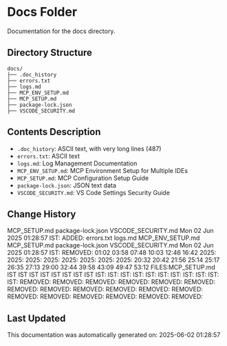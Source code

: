 <!-- filepath: /home/michaelnewham/Projects/create_python_project/docs/aboutthisfolder.md -->
# Docs Folder

Documentation for the docs directory.

## Directory Structure

```
docs/
├── .doc_history
├── errors.txt
├── logs.md
├── MCP_ENV_SETUP.md
├── MCP_SETUP.md
├── package-lock.json
├── VSCODE_SECURITY.md
```

## Contents Description

- `.doc_history`: ASCII text, with very long lines (487)
- `errors.txt`: ASCII text
- `logs.md`: Log Management Documentation
- `MCP_ENV_SETUP.md`: MCP Environment Setup for Multiple IDEs
- `MCP_SETUP.md`: MCP Configuration Setup Guide
- `package-lock.json`: JSON text data
- `VSCODE_SECURITY.md`: VS Code Settings Security Guide

## Change History

MCP_SETUP.md
package-lock.json
VSCODE_SECURITY.md
Mon 02 Jun 2025 01:28:57 IST: ADDED: errors.txt logs.md MCP_ENV_SETUP.md MCP_SETUP.md package-lock.json VSCODE_SECURITY.md 
Mon 02 Jun 2025 01:28:57 IST: REMOVED:                   01:02 03:58 07:48 10:03 12:46 16:42 2025: 2025: 2025: 2025: 2025: 2025: 2025: 2025: 20:32 20:42 21:56 25:14 25:17 26:35 27:13 29:00 32:44 39:58 43:09 49:47 53:12 FILES:MCP_SETUP.md IST IST IST IST IST IST IST IST IST: IST: IST: IST: IST: IST: IST: IST: IST: IST: IST: REMOVED: REMOVED: REMOVED: REMOVED: REMOVED: REMOVED: REMOVED: REMOVED: REMOVED: REMOVED: REMOVED: REMOVED: REMOVED: REMOVED: REMOVED: REMOVED: REMOVED: REMOVED: 

## Last Updated

This documentation was automatically generated on: 2025-06-02 01:28:57
